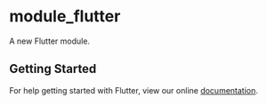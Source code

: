 # module_flutter

A new Flutter module.

## Getting Started

For help getting started with Flutter, view our online
[documentation](https://flutter.dev/).
